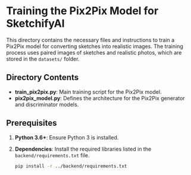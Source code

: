 # Training the Pix2Pix Model for SketchifyAI

This directory contains the necessary files and instructions to train a Pix2Pix model for converting sketches into realistic images. The training process uses paired images of sketches and realistic photos, which are stored in the `datasets/` folder.

## Directory Contents

- **train_pix2pix.py**: Main training script for the Pix2Pix model.
- **pix2pix_model.py**: Defines the architecture for the Pix2Pix generator and discriminator models.

## Prerequisites

1. **Python 3.6+**: Ensure Python 3 is installed.
2. **Dependencies**: Install the required libraries listed in the `backend/requirements.txt` file.

   ```bash
   pip install -r ../backend/requirements.txt